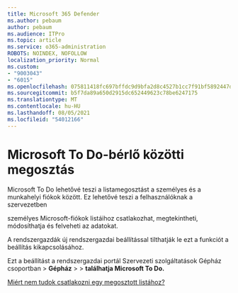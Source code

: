 ```yaml
---
title: Microsoft 365 Defender
ms.author: pebaum
author: pebaum
ms.audience: ITPro
ms.topic: article
ms.service: o365-administration
ROBOTS: NOINDEX, NOFOLLOW
localization_priority: Normal
ms.custom:
- "9003043"
- "6015"
ms.openlocfilehash: 075811418fc697bffdc9d9bfa2d8c4527b1cc7f91bf5892447d099f1c5ee6140
ms.sourcegitcommit: b5f7da89a650d2915dc652449623c78be6247175
ms.translationtype: MT
ms.contentlocale: hu-HU
ms.lasthandoff: 08/05/2021
ms.locfileid: "54012166"
---
```

# <a name="microsoft-to-do-cross-tenant-sharing"></a>Microsoft To Do-bérlő közötti megosztás

Microsoft To Do lehetővé teszi a listamegosztást a személyes és a munkahelyi fiókok között. Ez lehetővé teszi a felhasználóknak a szervezetben

személyes Microsoft-fiókok listáihoz csatlakozhat, megtekintheti, módosíthatja és felveheti az adatokat.

A rendszergazdák új rendszergazdai beállítással tilthatják le ezt a funkciót a beállítás kikapcsolásához.

Ezt a beállítást a rendszergazdai portál Szervezeti szolgáltatások Gépház csoportban  >  **Gépház**  >    >  **találhatja Microsoft To Do.**  

[Miért nem tudok csatlakozni egy megosztott listához?](https://support.microsoft.com/office/why-can-t-i-join-a-shared-list-3a6195de-e3a8-437a-b562-7c8c011dc574?ui=en-us&rs=en-us&ad=us)